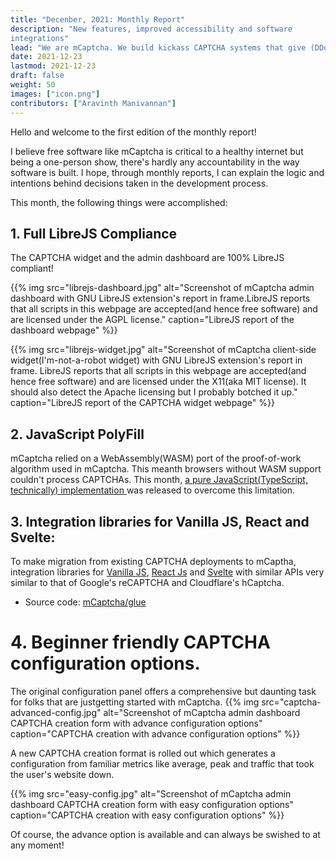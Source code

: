 ```yaml
---
title: "Decenber, 2021: Monthly Report"
description: "New features, improved accessibility and software
integrations"
lead: "We are mCaptcha. We build kickass CAPTCHA systems that give (DDoS) attackers a run for their money. And we do all of this without tracking your users. Oh and did I mention our UX is great?"
date: 2021-12-23
lastmod: 2021-12-23
draft: false
weight: 50
images: ["icon.png"]
contributors: ["Aravinth Manivannan"]
---
```


Hello and welcome to the first edition of the monthly report!

I believe free software like mCaptcha is critical to a healthy internet
but being a one-person show, there's hardly any accountability in the
way software is built. I hope, through monthly reports, I can explain
the logic and intentions behind decisions taken in the development
process.

This month, the following things were accomplished:

## 1. Full LibreJS Compliance

The CAPTCHA widget and the admin dashboard are 100% LibreJS compliant!

{{%
    img src="librejs-dashboard.jpg"
    alt="Screenshot of mCaptcha admin dashboard with GNU LibreJS extension's report in frame.LibreJS reports that all scripts in this webpage are accepted(and hence free software) and are licensed under the AGPL license."
    caption="LibreJS report of the dashboard webpage"
%}}

{{%
    img src="librejs-widget.jpg"
    alt="Screenshot of mCaptcha client-side widget(I'm-not-a-robot widget) with GNU LibreJS extension's report in frame. LibreJS reports that all scripts in this webpage are accepted(and hence free software) and are licensed under the X11(aka MIT license). It should also detect the Apache licensing but I probably botched it up."
    caption="LibreJS report of the CAPTCHA widget webpage"
%}}

## 2. JavaScript PolyFill

mCaptcha relied on a WebAssembly(WASM) port of the proof-of-work
algorithm used in mCaptcha. This meanth browsers without WASM support
couldn't process CAPTCHAs. This month, [a pure JavaScript(TypeScript,
technically) implementation
](https://github.com/mCaptcha/pow_sha256-polyfill) was released to
overcome this limitation.

## 3. Integration libraries for Vanilla JS, React and Svelte:

To make migration from existing CAPTCHA deployments to mCaptha,
integration libraries for [Vanilla
JS](https://www.npmjs.com/package/@mcaptcha/vanilla-glue), [React
Js](https://www.npmjs.com/package/@mcaptcha/react-glue) and
[Svelte](https://www.npmjs.com/package/@mcaptcha/svelte-glue) with
similar APIs very similar to that of Google's reCAPTCHA and Cloudflare's
hCaptcha.

- Source code: [mCaptcha/glue](https://github.com/mCaptcha/glue)

# 4. Beginner friendly CAPTCHA configuration options.

The original configuration panel offers a comprehensive but daunting
task for folks that are justgetting started with mCaptcha.
{{%
    img src="captcha-advanced-config.jpg"
    alt="Screenshot of mCaptcha admin dashboard CAPTCHA creation form with advance configuration options"
    caption="CAPTCHA creation with advance configuration options"
%}}


A new CAPTCHA creation format is rolled out which generates a
configuration from familiar metrics like average, peak and traffic that
took the user's website down.

{{%
    img src="easy-config.jpg"
    alt="Screenshot of mCaptcha admin dashboard CAPTCHA creation form with easy configuration options"
    caption="CAPTCHA creation with easy configuration options"
%}}

Of course, the advance option is available and can always be swished to
at any moment!

